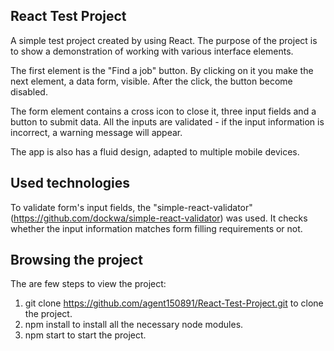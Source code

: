## React Test Project

A simple test project created by using React.
The purpose of the project is to show a demonstration of working with various interface elements.

The first element is the "Find a job" button. By clicking on it you make the next element, a data form, visible.
After the click, the button become disabled.

The form element contains a cross icon to close it, three input fields and a button to submit data. All the inputs
are validated - if the input information is incorrect, a warning message will appear.

The app is also has a fluid design, adapted to multiple mobile devices.

## Used technologies

To validate form's input fields, the "simple-react-validator" (https://github.com/dockwa/simple-react-validator) was used.
It checks whether the input information matches form filling requirements or not.

## Browsing the project

The are few steps to view the project:
1) git clone https://github.com/agent150891/React-Test-Project.git to clone the project.
2) npm install to install all the necessary node modules.
3) npm start to start the project.
